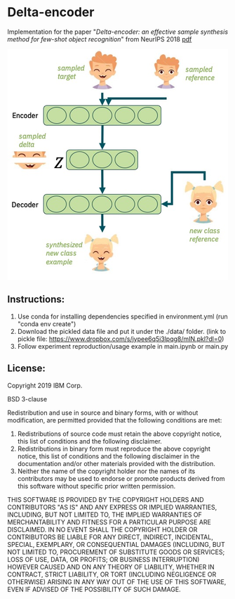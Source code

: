 # Delta-encoder

Implementation for the paper "*Delta-encoder: an effective sample synthesis method for few-shot object recognition*" from NeurIPS 2018 [pdf](https://arxiv.org/abs/1806.04734)

![](readme-pic.jpg)

## Instructions:
1. Use conda for installing dependencies specified in environment.yml (run "conda env create")
2. Download the pickled data file and put it under the ./data/ folder. (link to pickle file: https://www.dropbox.com/s/jypee6q5i3lpqg8/mIN.pkl?dl=0)
3. Follow experiment reproduction/usage example in main.ipynb or main.py

## License:
Copyright 2019 IBM Corp.

BSD 3-clause

Redistribution and use in source and binary forms, with or without modification, are permitted provided that the following conditions are met:
1. Redistributions of source code must retain the above copyright notice, this list of conditions and the following disclaimer.
2. Redistributions in binary form must reproduce the above copyright notice, this list of conditions and the following disclaimer in the documentation and/or other materials provided with the distribution.
3. Neither the name of the copyright holder nor the names of its contributors may be used to endorse or promote products derived from this software without specific prior written permission.

THIS SOFTWARE IS PROVIDED BY THE COPYRIGHT HOLDERS AND CONTRIBUTORS "AS IS" AND ANY EXPRESS OR IMPLIED WARRANTIES, INCLUDING, BUT NOT LIMITED TO, THE IMPLIED WARRANTIES OF MERCHANTABILITY AND FITNESS FOR A PARTICULAR PURPOSE ARE DISCLAIMED. IN NO EVENT SHALL THE COPYRIGHT HOLDER OR CONTRIBUTORS BE LIABLE FOR ANY DIRECT, INDIRECT, INCIDENTAL, SPECIAL, EXEMPLARY, OR CONSEQUENTIAL DAMAGES (INCLUDING, BUT NOT LIMITED TO, PROCUREMENT OF SUBSTITUTE GOODS OR SERVICES; LOSS OF USE, DATA, OR PROFITS; OR BUSINESS INTERRUPTION) HOWEVER CAUSED AND ON ANY THEORY OF LIABILITY, WHETHER IN CONTRACT, STRICT LIABILITY, OR TORT (INCLUDING NEGLIGENCE OR OTHERWISE) ARISING IN ANY WAY OUT OF THE USE OF THIS SOFTWARE, EVEN IF ADVISED OF THE POSSIBILITY OF SUCH DAMAGE.
